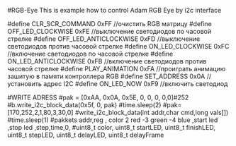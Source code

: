 #RGB-Eye
This is example how to control Adam RGB Eye by i2c interface

#define CLR_SCR_COMMAND 0xFF //очистить RGB матрицу
#define OFF_LED_CLOCKWISE 0xFE //выключение светодиодов по часовой стрелке
#define OFF_LED_ANTICLOCKWISE 0xFD //выключение светодиодов против часовой стрелке
#define ON_LED_CLOCKWISE 0xFC //включение светодиодов по часовой стрелке
#define ON_LED_ANTICLOCKWISE 0xFB //включение светодиодов против часовой стрелке
#define PLAY_ANIMATION 0xFA //проиграть анимацию зашитую в памяти контроллера RGB
#define SET_ADDRESS 0x0A //установить адрес I2C
#define ON_LED_NOW 0xF9 //включить светодиод

#WRITE ADRESS
#pak = [0xAA, 0x0A, 0x5E, 0, 0, 0, 0,0]#252
#b.write_i2c_block_data(0x5f, 0, pak)
#time.sleep(2)
#pak=[170,252,2,1,80,3,30,0]
#write_i2c_block_data(int addr,char cmd,long vals[])
#time.sleep(1)
#pakkets addr,reg , color 2 red -3 green -4 blue ,start led ,stop led ,step,time,0,
#uint8_t color, uint8_t startLED, uint8_t finishLED, uint8_t stepLED, uint8_t delayLED, uint8_t delayFrame

